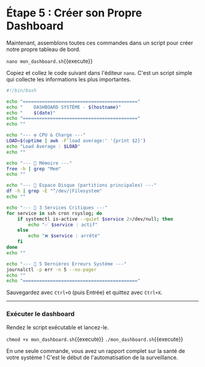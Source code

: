 # Étape 5 : Créer son Propre Dashboard

Maintenant, assemblons toutes ces commandes dans un script pour créer notre propre tableau de bord.

`nano mon_dashboard.sh`{{execute}}

Copiez et collez le code suivant dans l'éditeur `nano`. C'est un script simple qui collecte les informations les plus importantes.

```bash
#!/bin/bash

echo "=========================================="
echo "    DASHBOARD SYSTÈME - $(hostname)"
echo "    $(date)"
echo "=========================================="
echo ""

echo "--- ⚙️ CPU & Charge ---"
LOAD=$(uptime | awk -F'load average:' '{print $2}')
echo "Load Average : $LOAD"
echo ""

echo "--- 🧠 Mémoire ---"
free -h | grep "Mem"
echo ""

echo "--- 💾 Espace Disque (partitions principales) ---"
df -h | grep -E "^/dev/|Filesystem"
echo ""

echo "--- 🔧 3 Services Critiques ---"
for service in ssh cron rsyslog; do
    if systemctl is-active --quiet $service 2>/dev/null; then
        echo "✅ $service : actif"
    else
        echo "❌ $service : arrêté"
    fi
done
echo ""

echo "--- 📝 5 Dernières Erreurs Système ---"
journalctl -p err -n 5 --no-pager
echo ""
echo "=========================================="
```
Sauvegardez avec `Ctrl+O` (puis Entrée) et quittez avec `Ctrl+X`.

---
### Exécuter le dashboard

Rendez le script exécutable et lancez-le.

`chmod +x mon_dashboard.sh`{{execute}}
`./mon_dashboard.sh`{{execute}}

En une seule commande, vous avez un rapport complet sur la santé de votre système ! C'est le début de l'automatisation de la surveillance.